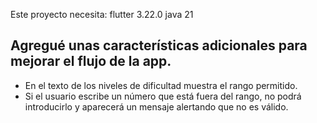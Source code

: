 Este proyecto necesita:
flutter 3.22.0
java 21

## Agregué unas características adicionales para mejorar el flujo de la app.
- En el texto de los niveles de dificultad muestra el rango permitido.
- Si el usuario escribe un número que está fuera del rango, no podrá introducirlo y aparecerá un mensaje alertando que no es válido.